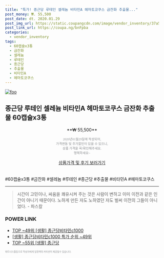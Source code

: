 ```yaml
--- 
title: "특가! 종근당 루테인 셀레늄 비타민A 헤마토코쿠스 금잔화 추출물..." 
post_money: ₩. 55,500 
post_date: dt. 2020.01.29 
post_img_url: https://static.coupangcdn.com/image/vendor_inventory/37a5/8c95af8a18db790a3080f113e95c1c80cccb0eabbadb737aadfbae3b7759.jpg 
post_link_url: https://coupa.ng/bnFpba 
categories: 
  - vendor_inventory 
tags: 
  - 60캡슐x3통 
  - 금잔화 
  - 셀레늄 
  - 루테인 
  - 종근당 
  - 추출물 
  - 비타민A 
  - 헤마토코쿠스 
--- 
```

[![foo](https://static.coupangcdn.com/image/vendor_inventory/37a5/8c95af8a18db790a3080f113e95c1c80cccb0eabbadb737aadfbae3b7759.jpg)](https://coupa.ng/bnFpba) 

## 종근당 루테인 셀레늄 비타민A 헤마토코쿠스 금잔화 추출물 60캡슐x3통 
<p style="text-align: center;">**₩ 55,500**</p> 
<p style="text-align: center;"><span style="color: #898c8f; font-family: Georgia,Times,serif; font-size: 0.75em;">2020년01월29일에 작성되어, <br>가격변동 및 추가할인이 있을 수 있으니,<br> 상품 가격을 꼭!확인해주세요.<br>행복하세요~</span> 
</p>	 
<div markdown="0" style="text-align: center;"><a href="https://coupa.ng/bnFpba" class="btn btn--success">상품가격 및 후기 보러가기</a></div> 
<br><br> 
  #60캡슐x3통 #금잔화 #셀레늄 #루테인 #종근당 #추출물 #비타민A #헤마토코쿠스 
<hr> 

> 시간이 고민이나, 싸움을 쾌유시켜 주는 것은 사람이 변하고 이미 이전과 같은 인간이 아니기 때문이다. 노하게 만든 자도 노하였던 자도 벌써 이전의 그들이 아니었다. - 파스칼 


### POWER LINK

* <a href="https://blog.naver.com/an0733/221786535113" target="_blank"> TOP ~49위 [생활] 종근당비타민c1000</a>
* <a href="https://blog.naver.com/sakai111/221786535124" target="_blank"> [생활] 종근당비타민c1000 특가 순위 ~49위</a>
* <a href="https://blog.naver.com/an0733/221785352768" target="_blank"> TOP ~55위 [생활] 종근당</a>

<span style="color: #898c8f; font-family: Georgia,Times,serif; font-size: 0.55em;">파트너스활동으로 작성자에게 일정액의 커미션이 제공될수 있습니다.</span> 
